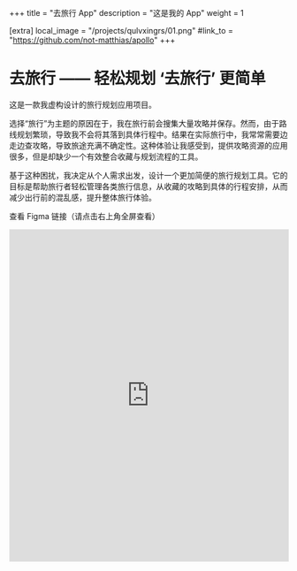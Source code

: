 +++
title = "去旅行 App"
description = "这是我的 App"
weight = 1

[extra]
local_image = "/projects/qulvxingrs/01.png"
#link_to = "https://github.com/not-matthias/apollo"
+++

# 去旅行 —— 轻松规划 ‘去旅行’ 更简单

这是一款我虚构设计的旅行规划应用项目。

选择“旅行”为主题的原因在于，我在旅行前会搜集大量攻略并保存。然而，由于路线规划繁琐，导致我不会将其落到具体行程中。结果在实际旅行中，我常常需要边走边查攻略，导致旅途充满不确定性。这种体验让我感受到，提供攻略资源的应用很多，但是却缺少一个有效整合收藏与规划流程的工具。

基于这种困扰，我决定从个人需求出发，设计一个更加简便的旅行规划工具。它的目标是帮助旅行者轻松管理各类旅行信息，从收藏的攻略到具体的行程安排，从而减少出行前的混乱感，提升整体旅行体验。

<!-- 注释内容在这里，不会显示,blabla -->
<!-- 注释内容在这里，不会显示,blabla -->


<!-- Insert Figma: -->

查看 Figma 链接（请点击右上角全屏查看）

<iframe style="border: 1px solid rgba(0, 0, 0, 0.1);" width="100%" height="600" src="https://embed.figma.com/proto/FwhW362CHL0BVo1G8iCqii/%E5%8E%BB%E6%97%85%E8%A1%8C%E4%BD%9C%E5%93%81%E9%9B%86%E6%8E%92%E7%89%881013-(%E5%85%AC%E5%BC%80)?page-id=0%3A1&node-id=4322-10943&node-type=canvas&viewport=5650%2C355%2C0.26&scaling=min-zoom&content-scaling=fixed&embed-host=share" allowfullscreen></iframe>



